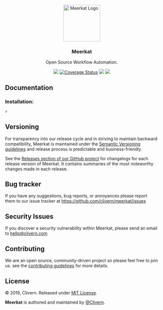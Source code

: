 <p align="center">
    <img alt="Meerkat Logo" src="https://raw.githubusercontent.com/Clivern/Meerkat/master/assets/images/logo.png" height="120" />
    <h3 align="center">Meerkat</h3>
    <p align="center">Open Source Workflow Automation.</p>
    <p align="center">
        <a href="https://travis-ci.org/Clivern/Meerkat"><img src="https://travis-ci.org/Clivern/Meerkat.svg?branch=master"></a>
    <a href='https://coveralls.io/github/Clivern/Meerkat?branch=master'><img src='https://coveralls.io/repos/github/Clivern/Meerkat/badge.svg?branch=master' alt='Coverage Status' /></a>
        <a href="https://github.com/Clivern/Meerkat/releases"><img src="https://img.shields.io/badge/Version-v1.0.0--alpha.1-blue.svg"></a>
        <a href="https://github.com/Clivern/Meerkat/blob/master/LICENSE"><img src="https://img.shields.io/badge/LICENSE-MIT-orange.svg"></a>
    </p>
</p>


## Documentation

### Installation:

```python
#
```


## Versioning

For transparency into our release cycle and in striving to maintain backward compatibility, Meerkat is maintained under the [Semantic Versioning guidelines](https://semver.org/) and release process is predictable and business-friendly.

See the [Releases section of our GitHub project](https://github.com/clivern/meerkat/releases) for changelogs for each release version of Meerkat. It contains summaries of the most noteworthy changes made in each release.


## Bug tracker

If you have any suggestions, bug reports, or annoyances please report them to our issue tracker at https://github.com/clivern/meerkat/issues


## Security Issues

If you discover a security vulnerability within Meerkat, please send an email to [hello@clivern.com](mailto:hello@clivern.com)


## Contributing

We are an open source, community-driven project so please feel free to join us. see the [contributing guidelines](CONTRIBUTING.md) for more details.


## License

© 2019, Clivern. Released under [MIT License](https://opensource.org/licenses/mit-license.php).

**Meerkat** is authored and maintained by [@Clivern](http://github.com/clivern).

